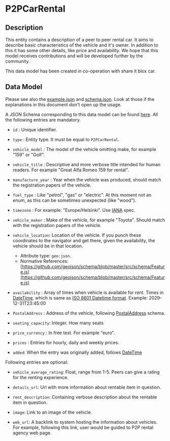 # P2PCarRental

## Description

This entity contains a description of a peer to peer rental car.
It aims to describe basic characteristics of the vehicle and it's owner. In addition to this it has some other details, like price and availability.
We hope that this model receives contributions and will be developed further by the community.

This data model has been created in co-operation with share it blox car.

## Data Model

Please see also the [example.json](../example.json) and
[schema.json](../schema.json). Look at those if the explanations in this
document don't open up the usage.

A JSON Schema corresponding to this data model can be found
[here](../schema.json). All the following entries are mandatory.

-   `id` : Unique identifier.

-   `type` : Entity type. It must be equal to `P2PCarRental`.

-   `vehicle_model` : The model of the vehicle omitting make, for example "159"
    or "Golf".

-   `vehicle_title` : Descriptive and more verbose title intended for human
    readers. For example "Great Alfa Romeo 159 for rental".

-   `manufacture_year` : Year when the vehicle was produced, should match the
    registration papers of the vehicle.

-   `fuel_type` : Like "petrol", "gas" or "electric". At this moment not an
    enum, as this can be sometimes unexpected (like "wood").

-   `timezone` : For example: "Europe/Helsinki". Use
    [IANA](https://www.iana.org/time-zones) spec.

-   `vehicle_maker` : Make of the vehicle, for example "Toyota". Should match
    with the registration papers of the vehicle.

-   `vehicle_location`: Location of the vehicle. If you punch these coordinates
    to the navigator and get there, given the availability, the vehicle should
    be in that location.

    -   Attribute type: `geo:json`.
    -   Normative References:
        [https://github.com/geojson/schema/blob/master/src/schema/Feature.js](https://github.com/geojson/schema/blob/master/src/schema/Feature.js)
    
-   `availability` : Array of times when vehicle is available for rent. Times in
    [DateTime](https://schema.org/DateTime), which is same as
    [ISO 8601 Datetime format](https://www.iso.org/standard/40874.html).
    Example: 2029-12-31T23:45:00

-   `PostalAddress` : Address of the vehicle, following
    [PostalAddress](https://schema.org/PostalAddress) schema.

-   `seating_capacity`: Integer. How many seats

-   `price_currency` : In free text. For example "euro".

-   `prices` : Entries for hourly, daily and weekly prices.

-   `added`: When the entry was originally added, follows [DateTime](https://schema.org/DateTime)

Following entries are optional:

-   `vehicle_average_rating`: Float, range from 1-5. Peers can give a rating for the renting experience.

-   `details_url`: Url with more information about rentable item in question.

-   `rent_description`: Containing verbose description about the rentable item in question.

-   `image`: Link to an image of the vehicle.

-   `web_url`: A backlink to system hosting the information about vehicles. For example, following this link, user would be guided to P2P rental agency web page.
